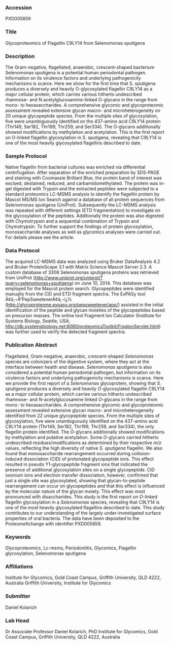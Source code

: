 ### Accession
PXD005859

### Title
Glycoproteomics of Flagellin C9LY14 from Selenomonas sputigena

### Description
The Gram-negative, flagellated, anaerobic, crescent-shaped bacterium Selenomonas sputigena is a potential human periodontal pathogen. Information on its virulence factors and underlying pathogenicity mechanisms is scarce. Here we show for the first time that S. sputigena produces a diversely and heavily O-glycosylated flagellin C9LY14 as a major cellular protein, which carries various hitherto undescribed rhamnose- and N acetylglucosamine-linked O-glycans in the range from mono- to hexasaccharides. A comprehensive glycomic and glycoproteomic assessment revealed extensive glycan macro- and microheterogeneity on 20 unique glycopeptide species. From the multiple sites of glycosylation, five were unambiguously identified on the 437-amino acid C9LY14 protein (Thr149, Ser182, Thr199, Thr259, and Ser334). The O-glycans additionally showed modifications by methylation and acetylation. This is the first report on O-linked flagellin glycosylation in S. sputigena, revealing that C9LY14 is one of the most heavily glycosylated flagellins described to date.

### Sample Protocol
Native flagellin from bacterial cultures was enriched via differential centrifugation. After separation of the enriched preparation by SDS-PAGE and staining with Coomassie Brilliant Blue, the protein band of interest was excised, destained, reduced, and carbamidomethylated. The protein was in-gel digested with Trypsin and the extracted peptides were subjected to a standard proteomics LC-MSMS analysis to identify the flagellin protein by Mascot MS/MS Ion Search against a database of all protein sequences from Selenomonas sputigena (UniProt). Subsequently the LC-MSMS analysis was repeated with different settings (ETD fragmentation) to investigate on the glycosylation of the peptides. Additionally the protein was also digested with Chymotrypsin and a sequential combination of Trypsin and Chymotrypsin. To further support the findings of protein glycosylation, monosaccharide analyses as well as glycomics analyses were carried out. For details please see the article.

### Data Protocol
The acquired LC-MSMS data was analyzed using Bruker DataAnalysis 4.2 and Bruker ProteinScape 3.1 with Matrix Science Mascot Server 2.3. A custom database of 3308 Selenomonas sputigena proteins was retrieved from UniProt (http://www.uniprot.org/uniprot/?query=selenomonas+sputigena) on June 10, 2014. This database was employed for the Mascot protein search. Glycopeptides were identified manually from the CID and ETD fragment spectra. The ExPASy tool Ã¢â‚¬Å“PepSweetenerÃ¢â‚¬ï¿½ (http://glycoproteome.expasy.org/pepsweetener/app/) assisted in the initial identification of the peptide and glycan moieties of the glycopeptides based on precursor masses. The online tool Fragment Ion Calculator (Institute for Systems Biology, Seattle, USA; http://db.systemsbiology.net:8080/proteomicsToolkit/FragIonServlet.html) was further used to verify the detected fragment spectra.

### Publication Abstract
Flagellated, Gram-negative, anaerobic, crescent-shaped <i>Selenomonas</i> species are colonizers of the digestive system, where they act at the interface between health and disease. <i>Selenomonas sputigena</i> is also considered a potential human periodontal pathogen, but information on its virulence factors and underlying pathogenicity mechanisms is scarce. Here we provide the first report of a <i>Selenomonas</i> glycoprotein, showing that <i>S. sputigena</i> produces a diversely and heavily <i>O</i>-glycosylated flagellin C9LY14 as a major cellular protein, which carries various hitherto undescribed rhamnose- and <i>N</i>-acetylglucosamine linked <i>O</i>-glycans in the range from mono- to hexasaccharides. A comprehensive glycomic and glycoproteomic assessment revealed extensive glycan macro- and microheterogeneity identified from 22 unique glycopeptide species. From the multiple sites of glycosylation, five were unambiguously identified on the 437-amino acid C9LY14 protein (Thr149, Ser182, Thr199, Thr259, and Ser334), the only flagellin protein identified. The <i>O</i>-glycans additionally showed modifications by methylation and putative acetylation. Some <i>O</i>-glycans carried hitherto undescribed residues/modifications as determined by their respective <i>m/z</i> values, reflecting the high diversity of native <i>S. sputigena</i> flagellin. We also found that monosaccharide rearrangement occurred during collision-induced dissociation (CID) of protonated glycopeptide ions. This effect resulted in pseudo Y1-glycopeptide fragment ions that indicated the presence of additional glycosylation sites on a single glycopeptide. CID oxonium ions and electron transfer dissociation, however, confirmed that just a single site was glycosylated, showing that glycan-to-peptide rearrangement can occur on glycopeptides and that this effect is influenced by the molecular nature of the glycan moiety. This effect was most pronounced with disaccharides. This study is the first report on <i>O</i>-linked flagellin glycosylation in a <i>Selenomonas</i> species, revealing that C9LY14 is one of the most heavily glycosylated flagellins described to date. This study contributes to our understanding of the largely under-investigated surface properties of oral bacteria. The data have been deposited to the ProteomeXchange with identifier PXD005859.

### Keywords
Glycoproteomics, Lc-msms, Periodontitis, Glycomics, Flagellin glycosylation, Selenomonas sputigena

### Affiliations
Institute for Glycomics, Gold Coast Campus, Griffith University, QLD 4222, Australia
Griffith University, Institute for Glycomics

### Submitter
Daniel Kolarich

### Lab Head
Dr Associate Professor Daniel Kolarich, PhD
Institute for Glycomics, Gold Coast Campus, Griffith University, QLD 4222, Australia


